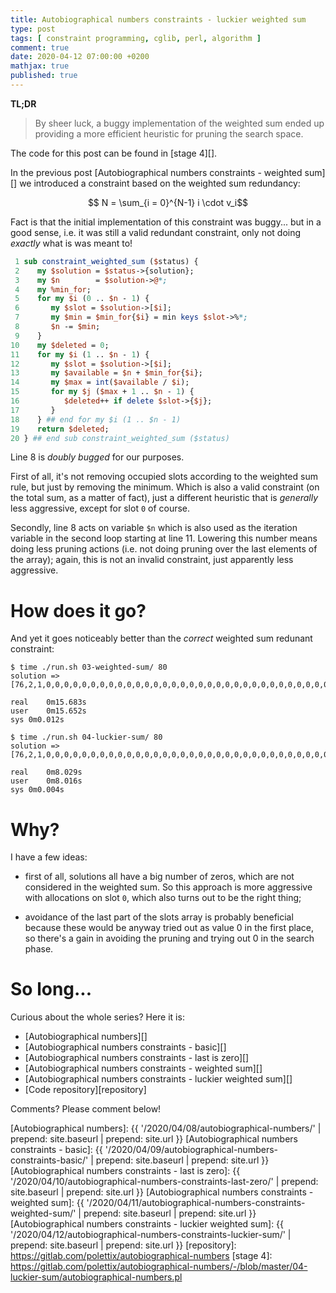 ```yaml
---
title: Autobiographical numbers constraints - luckier weighted sum
type: post
tags: [ constraint programming, cglib, perl, algorithm ]
comment: true
date: 2020-04-12 07:00:00 +0200
mathjax: true
published: true
---
```


**TL;DR**

> By sheer luck, a buggy implementation of the weighted sum ended up
> providing a more efficient heuristic for pruning the search space.

The code for this post can be found in [stage 4][].

In the previous post [Autobiographical numbers constraints - weighted sum][] we
introduced a constraint based on the weighted sum redundancy:

$$ N = \sum_{i = 0}^{N-1} i \cdot v_i$$

Fact is that the initial implementation of this constraint was buggy... but
in a good sense, i.e. it was still a valid redundant constraint, only not
doing *exactly* what is was meant to!

```perl
 1 sub constraint_weighted_sum ($status) {
 2    my $solution = $status->{solution};
 3    my $n        = $solution->@*;
 4    my %min_for;
 5    for my $i (0 .. $n - 1) {
 6       my $slot = $solution->[$i];
 7       my $min = $min_for{$i} = min keys $slot->%*;
 8       $n -= $min;
 9    }
10    my $deleted = 0;
11    for my $i (1 .. $n - 1) {
12       my $slot = $solution->[$i];
13       my $available = $n + $min_for{$i};
14       my $max = int($available / $i);
15       for my $j ($max + 1 .. $n - 1) {
16          $deleted++ if delete $slot->{$j};
17       }
18    } ## end for my $i (1 .. $n - 1)
19    return $deleted;
20 } ## end sub constraint_weighted_sum ($status)
```

Line 8 is *doubly bugged* for our purposes.

First of all, it's not removing occupied slots according to the weighted sum
rule, but just by removing the minimum. Which is also a valid constraint (on
the total sum, as a matter of fact), just a different heuristic that is
*generally* less aggressive, except for slot `0` of course.

Secondly, line 8 acts on variable `$n` which is also used as the iteration
variable in the second loop starting at line 11. Lowering this number means
doing less pruning actions (i.e. not doing pruning over the last elements of
the array); again, this is not an invalid constraint, just apparently less
aggressive.

# How does it go?

And yet it goes noticeably better than the *correct* weighted sum redunant
constraint:

```shell
$ time ./run.sh 03-weighted-sum/ 80
solution => [76,2,1,0,0,0,0,0,0,0,0,0,0,0,0,0,0,0,0,0,0,0,0,0,0,0,0,0,0,0,0,0,0,0,0,0,0,0,0,0,0,0,0,0,0,0,0,0,0,0,0,0,0,0,0,0,0,0,0,0,0,0,0,0,0,0,0,0,0,0,0,0,0,0,0,0,1,0,0,0]

real	0m15.683s
user	0m15.652s
sys	0m0.012s

$ time ./run.sh 04-luckier-sum/ 80
solution => [76,2,1,0,0,0,0,0,0,0,0,0,0,0,0,0,0,0,0,0,0,0,0,0,0,0,0,0,0,0,0,0,0,0,0,0,0,0,0,0,0,0,0,0,0,0,0,0,0,0,0,0,0,0,0,0,0,0,0,0,0,0,0,0,0,0,0,0,0,0,0,0,0,0,0,0,1,0,0,0]

real	0m8.029s
user	0m8.016s
sys	0m0.004s
```

# Why?

I have a few ideas:

- first of all, solutions all have a big number of zeros, which are not
  considered in the weighted sum. So this approach is more aggressive with
  allocations on slot `0`, which also turns out to be the right thing;

- avoidance of the last part of the slots array is probably beneficial
  because these would be anyway tried out as value $0$ in the first place,
  so there's a gain in avoiding the pruning and trying out $0$ in the search
  phase.

# So long...

Curious about the whole series? Here it is:

- [Autobiographical numbers][]
- [Autobiographical numbers constraints - basic][]
- [Autobiographical numbers constraints - last is zero][]
- [Autobiographical numbers constraints - weighted sum][]
- [Autobiographical numbers constraints - luckier weighted sum][]
- [Code repository][repository]

Comments? Please comment below!

[Autobiographical numbers]: {{ '/2020/04/08/autobiographical-numbers/' | prepend: site.baseurl | prepend: site.url }}
[Autobiographical numbers constraints - basic]: {{ '/2020/04/09/autobiographical-numbers-constraints-basic/' | prepend: site.baseurl | prepend: site.url }}
[Autobiographical numbers constraints - last is zero]: {{ '/2020/04/10/autobiographical-numbers-constraints-last-zero/' | prepend: site.baseurl | prepend: site.url }}
[Autobiographical numbers constraints - weighted sum]: {{ '/2020/04/11/autobiographical-numbers-constraints-weighted-sum/' | prepend: site.baseurl | prepend: site.url }}
[Autobiographical numbers constraints - luckier weighted sum]: {{ '/2020/04/12/autobiographical-numbers-constraints-luckier-sum/' | prepend: site.baseurl | prepend: site.url }}
[repository]: https://gitlab.com/polettix/autobiographical-numbers
[stage 4]: https://gitlab.com/polettix/autobiographical-numbers/-/blob/master/04-luckier-sum/autobiographical-numbers.pl
